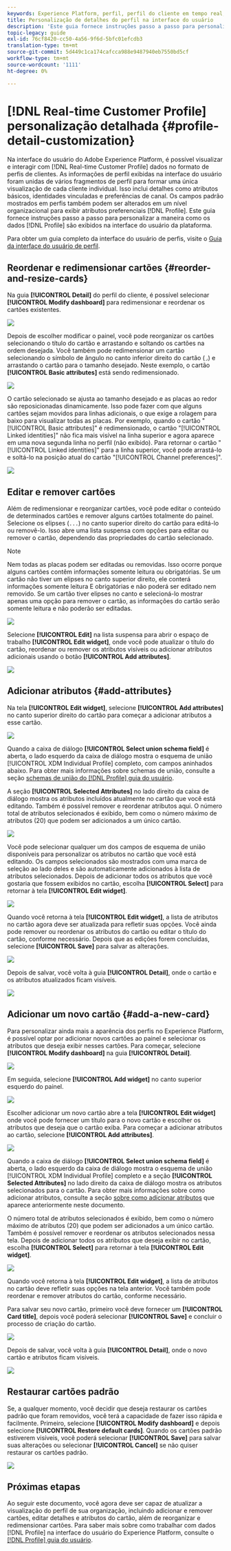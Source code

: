 ```yaml
---
keywords: Experience Platform, perfil, perfil do cliente em tempo real, interface do usuário, interface do usuário, personalização, detalhes do perfil, detalhes
title: Personalização de detalhes do perfil na interface do usuário
description: 'Este guia fornece instruções passo a passo para personalizar a maneira como os dados do Perfil do cliente em tempo real são exibidos na interface do usuário do Adobe Experience Platform. '
topic-legacy: guide
exl-id: 76cf8420-cc50-4a56-9f6d-5bfc01efcdb3
translation-type: tm+mt
source-git-commit: 5d449c1ca174cafcca988e9487940eb7550bd5cf
workflow-type: tm+mt
source-wordcount: '1111'
ht-degree: 0%

---
```


# [!DNL Real-time Customer Profile] personalização detalhada  {#profile-detail-customization}

Na interface do usuário do Adobe Experience Platform, é possível visualizar e interagir com [!DNL Real-time Customer Profile] dados no formato de perfis de clientes. As informações de perfil exibidas na interface do usuário foram unidas de vários fragmentos de perfil para formar uma única visualização de cada cliente individual. Isso inclui detalhes como atributos básicos, identidades vinculadas e preferências de canal. Os campos padrão mostrados em perfis também podem ser alterados em um nível organizacional para exibir atributos preferenciais [!DNL Profile]. Este guia fornece instruções passo a passo para personalizar a maneira como os dados [!DNL Profile] são exibidos na interface do usuário da plataforma.

Para obter um guia completo da interface do usuário de perfis, visite o [Guia da interface do usuário de perfil](user-guide.md).

## Reordenar e redimensionar cartões {#reorder-and-resize-cards}

Na guia **[!UICONTROL Detail]** do perfil do cliente, é possível selecionar **[!UICONTROL Modify dashboard]** para redimensionar e reordenar os cartões existentes.

![](../images/profile-customization/profiles-modify-dashboard.png)

Depois de escolher modificar o painel, você pode reorganizar os cartões selecionando o título do cartão e arrastando e soltando os cartões na ordem desejada. Você também pode redimensionar um cartão selecionando o símbolo de ângulo no canto inferior direito do cartão (`⌟`) e arrastando o cartão para o tamanho desejado. Neste exemplo, o cartão **[!UICONTROL Basic attributes]** está sendo redimensionado.

![](../images/profile-customization/profiles-resize-cards.png)

O cartão selecionado se ajusta ao tamanho desejado e as placas ao redor são reposicionadas dinamicamente. Isso pode fazer com que alguns cartões sejam movidos para linhas adicionais, o que exige a rolagem para baixo para visualizar todas as placas. Por exemplo, quando o cartão &quot;[!UICONTROL Basic attributes]&quot; é redimensionado, o cartão &quot;[!UICONTROL Linked identities]&quot; não fica mais visível na linha superior e agora aparece em uma nova segunda linha no perfil (não exibido). Para retornar o cartão &quot;[!UICONTROL Linked identities]&quot; para a linha superior, você pode arrastá-lo e soltá-lo na posição atual do cartão &quot;[!UICONTROL Channel preferences]&quot;.

![](../images/profile-customization/profiles-card-resized.png)

## Editar e remover cartões

Além de redimensionar e reorganizar cartões, você pode editar o conteúdo de determinados cartões e remover alguns cartões totalmente do painel. Selecione os elipses (`...`) no canto superior direito do cartão para editá-lo ou removê-lo. Isso abre uma lista suspensa com opções para editar ou remover o cartão, dependendo das propriedades do cartão selecionado.

>[!NOTE]
>
>Nem todas as placas podem ser editadas ou removidas. Isso ocorre porque alguns cartões contêm informações somente leitura ou obrigatórias. Se um cartão não tiver um elipses no canto superior direito, ele conterá informações somente leitura E obrigatórias e não poderá ser editado nem removido. Se um cartão tiver elipses no canto e selecioná-lo mostrar apenas uma opção para remover o cartão, as informações do cartão serão somente leitura e não poderão ser editadas.

![](../images/profile-customization/profiles-edit-remove-resized.png)

Selecione **[!UICONTROL Edit]** na lista suspensa para abrir o espaço de trabalho **[!UICONTROL Edit widget]**, onde você pode atualizar o título do cartão, reordenar ou remover os atributos visíveis ou adicionar atributos adicionais usando o botão **[!UICONTROL Add attributes]**.

![](../images/profile-customization/profiles-edit-widget-basic-attributes.png)

## Adicionar atributos {#add-attributes}

Na tela **[!UICONTROL Edit widget]**, selecione **[!UICONTROL Add attributes]** no canto superior direito do cartão para começar a adicionar atributos a esse cartão.

![](../images/profile-customization/profiles-edit-widget-basic-add-attributes.png)

Quando a caixa de diálogo **[!UICONTROL Select union schema field]** é aberta, o lado esquerdo da caixa de diálogo mostra o esquema de união [!UICONTROL XDM Individual Profile] completo, com campos aninhados abaixo. Para obter mais informações sobre schemas de união, consulte a seção [schemas de união do [!DNL Profile] guia do usuário](user-guide.md#union-schema).

A seção **[!UICONTROL Selected Attributes]** no lado direito da caixa de diálogo mostra os atributos incluídos atualmente no cartão que você está editando. Também é possível remover e reordenar atributos aqui. O número total de atributos selecionados é exibido, bem como o número máximo de atributos (20) que podem ser adicionados a um único cartão.

![](../images/profile-customization/profiles-select-field-before.png)

Você pode selecionar qualquer um dos campos de esquema de união disponíveis para personalizar os atributos no cartão que você está editando. Os campos selecionados são mostrados com uma marca de seleção ao lado deles e são automaticamente adicionados à lista de atributos selecionados. Depois de adicionar todos os atributos que você gostaria que fossem exibidos no cartão, escolha **[!UICONTROL Select]** para retornar à tela **[!UICONTROL Edit widget]**.

![](../images/profile-customization/profiles-select-field-after.png)

Quando você retorna à tela **[!UICONTROL Edit widget]**, a lista de atributos no cartão agora deve ser atualizada para refletir suas opções. Você ainda pode remover ou reordenar os atributos do cartão ou editar o título do cartão, conforme necessário. Depois que as edições forem concluídas, selecione **[!UICONTROL Save]** para salvar as alterações.

![](../images/profile-customization/profiles-edit-widget-new-attributes.png)

Depois de salvar, você volta à guia **[!UICONTROL Detail]**, onde o cartão e os atributos atualizados ficam visíveis.

![](../images/profile-customization/profiles-resized-card-new-attributes.png)

## Adicionar um novo cartão {#add-a-new-card}

Para personalizar ainda mais a aparência dos perfis no Experience Platform, é possível optar por adicionar novos cartões ao painel e selecionar os atributos que deseja exibir nesses cartões. Para começar, selecione **[!UICONTROL Modify dashboard]** na guia **[!UICONTROL Detail]**.

![](../images/profile-customization/profiles-modify-dashboard.png)

Em seguida, selecione **[!UICONTROL Add widget]** no canto superior esquerdo do painel.

![](../images/profile-customization/profiles-add-widget.png)

Escolher adicionar um novo cartão abre a tela **[!UICONTROL Edit widget]** onde você pode fornecer um título para o novo cartão e escolher os atributos que deseja que o cartão exiba. Para começar a adicionar atributos ao cartão, selecione **[!UICONTROL Add attributes]**.

![](../images/profile-customization/profiles-edit-new-widget.png)

Quando a caixa de diálogo **[!UICONTROL Select union schema field]** é aberta, o lado esquerdo da caixa de diálogo mostra o esquema de união [!UICONTROL XDM Individual Profile] completo e a seção **[!UICONTROL Selected Attributes]** no lado direito da caixa de diálogo mostra os atributos selecionados para o cartão. Para obter mais informações sobre como adicionar atributos, consulte a seção [sobre como adicionar atributos](#add-attributes) que aparece anteriormente neste documento.

O número total de atributos selecionados é exibido, bem como o número máximo de atributos (20) que podem ser adicionados a um único cartão. Também é possível remover e reordenar os atributos selecionados nessa tela. Depois de adicionar todos os atributos que deseja exibir no cartão, escolha **[!UICONTROL Select]** para retornar à tela **[!UICONTROL Edit widget]**.

![](../images/profile-customization/profiles-add-fields-new-widget.png)

Quando você retorna à tela **[!UICONTROL Edit widget]**, a lista de atributos no cartão deve refletir suas opções na tela anterior. Você também pode reordenar e remover atributos do cartão, conforme necessário.

Para salvar seu novo cartão, primeiro você deve fornecer um **[!UICONTROL Card title]**, depois você poderá selecionar **[!UICONTROL Save]** e concluir o processo de criação do cartão.

![](../images/profile-customization/profiles-edit-new-widget-with-fields.png)

Depois de salvar, você volta à guia **[!UICONTROL Detail]**, onde o novo cartão e atributos ficam visíveis.

![](../images/profile-customization/profiles-detail-new-widget.png)

## Restaurar cartões padrão

Se, a qualquer momento, você decidir que deseja restaurar os cartões padrão que foram removidos, você terá a capacidade de fazer isso rápida e facilmente. Primeiro, selecione **[!UICONTROL Modify dashboard]** e depois selecione **[!UICONTROL Restore default cards]**. Quando os cartões padrão estiverem visíveis, você poderá selecionar **[!UICONTROL Save]** para salvar suas alterações ou selecionar **[!UICONTROL Cancel]** se não quiser restaurar os cartões padrão.

![](../images/profile-customization/profiles-restore-default.png)

## Próximas etapas

Ao seguir este documento, você agora deve ser capaz de atualizar a visualização do perfil de sua organização, incluindo adicionar e remover cartões, editar detalhes e atributos do cartão, além de reorganizar e redimensionar cartões. Para saber mais sobre como trabalhar com dados [!DNL Profile] na interface do usuário do Experience Platform, consulte o [[!DNL Profile] guia do usuário](user-guide.md).
